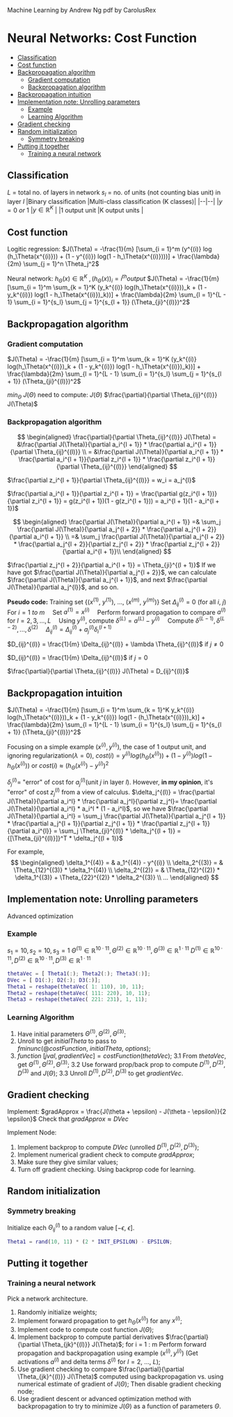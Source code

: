 Machine Learning by Andrew Ng
pdf by CarolusRex

# Neural Networks: Cost Function

<!-- code_chunk_output -->

- [Classification](#classification)
- [Cost function](#cost-function)
- [Backpropagation algorithm](#backpropagation-algorithm)
  - [Gradient computation](#gradient-computation)
  - [Backpropagation algorithm](#backpropagation-algorithm-1)
- [Backpropagation intuition](#backpropagation-intuition)
- [Implementation note: Unrolling parameters](#implementation-note-unrolling-parameters)
  - [Example](#example)
  - [Learning Algorithm](#learning-algorithm)
- [Gradient checking](#gradient-checking)
- [Random initialization](#random-initialization)
  - [Symmetry breaking](#symmetry-breaking)
- [Putting it together](#putting-it-together)
  - [Training a neural network](#training-a-neural-network)

<!-- /code_chunk_output -->

## Classification
$L$ = total no. of layers in network
$s_l$ = no. of units (not counting bias unit) in layer $l$
|Binary classification	|Multi-class classification	(K classes)|
|--|--|
|$y = 0\ or\ 1$	|$y \in \mathbb{R}^K$	|
|1 output unit	|K output units	|

## Cost function
Logitic regression:
$J(\Theta) = -\frac{1}{m} [\sum_{i = 1}^m (y^{(i)} log (h_\Theta(x^{(i)})) + (1 - y^{(i)}) log(1 - h_\Theta(x^{(i)})))] + \frac{\lambda}{2m} \sum_{j = 1}^n \Theta_j^2$

Neural network:
$h_\Theta(x) \in \mathbb{R}^K\ ,(h_\Theta(x))_i = i^{th} output$
$J(\Theta) = -\frac{1}{m} [\sum_{i = 1}^m \sum_{k = 1}^K (y_k^{(i)} log(h_\Theta(x^{(i)}))_k + (1 - y_k^{(i)}) log(1 - h_\Theta(x^{(i)})_k))] + \frac{\lambda}{2m} \sum_{l = 1}^{L - 1} \sum_{i = 1}^{s_l} \sum_{j = 1}^{s_{l + 1}} (\Theta_{ji}^{(l)})^2$

## Backpropagation algorithm
### Gradient computation
$J(\Theta) = -\frac{1}{m} [\sum_{i = 1}^m \sum_{k = 1}^K (y_k^{(i)} log(h_\Theta(x^{(i)})_k + (1 - y_k^{(i)}) log(1 - h_\Theta(x^{(i)})_k))] + \frac{\lambda}{2m} \sum_{l = 1}^{L - 1} \sum_{i = 1}^{s_l} \sum_{j = 1}^{s_{l + 1}} (\Theta_{ji}^{(l)})^2$

$min_{\Theta}\ J(\Theta)$
need to compute:
$J(\Theta)$
$\frac{\partial}{\partial \Theta_{ij}^{(l)}} J(\Theta)$

### Backpropagation algorithm
$$
\begin{aligned}
\frac{\partial}{\partial \Theta_{ij}^{(l)}} J(\Theta) = &\frac{\partial J(\Theta)}{\partial a_i^{l + 1}} * \frac{\partial a_i^{l + 1}}{\partial \Theta_{ij}^{(l)}} \\
= &\frac{\partial J(\Theta)}{\partial a_i^{l + 1}} * \frac{\partial a_i^{l + 1}}{\partial z_i^{l + 1}} * \frac{\partial z_i^{l + 1}}{\partial \Theta_{ij}^{(l)}}
\end{aligned}
$$

$\frac{\partial z_i^{l + 1}}{\partial \Theta_{ij}^{(l)}} = w_i = a_j^{l}$

$\frac{\partial a_i^{l + 1}}{\partial z_i^{l + 1}} = \frac{\partial g(z_i^{l + 1})}{\partial z_i^{l + 1}} = g(z_i^{l + 1})(1 - g(z_i^{l + 1})) = a_i^{l + 1}(1 - a_i^{l + 1})$

$$
\begin{aligned}
\frac{\partial J(\Theta)}{\partial a_i^{l + 1}} =& \sum_j \frac{\partial J(\Theta)}{\partial a_j^{l + 2}} * \frac{\partial a_j^{l + 2}}{\partial a_i^{l + 1}} \\
=& \sum_j \frac{\partial J(\Theta)}{\partial a_j^{l + 2}} * \frac{\partial a_j^{l + 2}}{\partial z_j^{l + 2}} * \frac{\partial z_j^{l + 2}}{\partial a_i^{l + 1}}\\
\end{aligned}
$$

$\frac{\partial z_j^{l + 2}}{\partial a_i^{l + 1}} = \Theta_{ji}^{(l + 1)}$
If we have got $\frac{\partial J(\Theta)}{\partial a_j^{l + 2}}$, we can calculate $\frac{\partial J(\Theta)}{\partial a_j^{l + 1}}$, and next $\frac{\partial J(\Theta)}{\partial a_j^{l}}$, and so on.

**Pseudo code:**
Training set $\{(x^{(1)},\ y^{(1)}),\ ...,\ (x^{(m)},\ y^{(m)})\}$
Set $\Delta_{ij}^{(l)} = 0$ (for all $i,\ j$)
For $i = 1\ to\ m$
&emsp;Set $a^{(1)} = x^{(i)}$
&emsp;Perform forward propagation to compare $a^{(l)}$ for $l = 2, 3, ..., L$
&emsp;Using $y^{(i)}$, compute $\delta^{(L)} = a^{(L)} - y^{(i)}$
&emsp;Compute $\delta^{(L - 1)}, \delta^{(L - 2)}, ..., \delta^{(2)}$
&emsp;$\Delta_{ij}^{(l)} = \Delta_{ij}^{(l)} + a_j^{(l)} \delta_i^{(l + 1)}$

$D_{ij}^{(l)} = \frac{1}{m} \Delta_{ij}^{(l)} + \lambda \Theta_{ij}^{(l)}$ if $j \neq 0$

$D_{ij}^{(l)} = \frac{1}{m} \Delta_{ij}^{(l)}$ if $j = 0$

$\frac{\partial}{\partial \Theta_{ij}^{(l)}} J(\Theta) = D_{ij}^{(l)}$

<!--
$\frac{\partial J(\Theta)}{\partial a_i^{l + 1}} = \sum \frac{\partial J(\Theta)}{\partial a_i^{l + 2}} * \frac{\partial a_i^{l + 2}}{\partial a_i^{l + 1}}$

$\frac{\partial}{\partial \Theta_{ij}^{(l)}} J(\Theta)$
-->

## Backpropagation intuition
$J(\Theta) = -\frac{1}{m} [\sum_{i = 1}^m \sum_{k = 1}^K y_k^{(i)} log(h_\Theta(x^{(i)}))_k + (1 - y_k^{(i)}) log(1 - (h_\Theta(x^{(i)}))_k)] + \frac{\lambda}{2m} \sum_{l = 1}^{L - 1} \sum_{i = 1}^{s_l} \sum_{j = 1}^{s_{l + 1}} (\Theta_{ji}^{(l)})^2$

Focusing on a simple example $(x^{(i)}, y^{(i)})$, the case of 1 output unit, and ignoring regularization$(\lambda = 0)$,
$cost(i) = y^{(i)}log(h_\Theta(x^{(i)})) + (1 - y^{(i)})log(1 - h_\Theta(x^{(i)}))$
or $cost(i) \approx (h_\Theta(x^{(i)}) - y^{(i)})^2$

$\delta_j^{(l)} =$ "error" of cost for $a_j^{(l)}$(unit $j$ in layer $l$). However, **in my opinion**, it's "error" of cost $z_j^{(l)}$ from a view of calculus. 
$\delta_j^{(l)} = \frac{\partial J(\Theta)}{\partial a_i^l} * \frac{\partial a_j^l}{\partial z_j^l}= \frac{\partial J(\Theta)}{\partial a_i^l} * a_i^l * (1 - a_i^l)$, so we have $\frac{\partial J(\Theta)}{\partial a_i^l} = \sum_j \frac{\partial J(\Theta)}{\partial a_j^{l + 1}} * \frac{\partial a_j^{l + 1}}{\partial z_j^{l + 1}} * \frac{\partial z_j^{l + 1}}{\partial a_i^{l}} = \sum_j \Theta_{ji}^{(l)} * \delta_j^{(l + 1)} = {[\Theta_{ji}^{(l)}]}^T * \delta_j^{(l + 1)}$

For example, 
$$
\begin{aligned}
\delta_1^{(4)} = & a_1^{(4)} - y^{(i)} \\
\delta_2^{(3)} = & \Theta_{12}^{(3)} * \delta_1^{(4)} \\
\delta_2^{(2)} = & \Theta_{12}^{(2)} * \delta_1^{(3)} + \Theta_{22}^{(2)} * \delta_2^{(3)} \\
...
\end{aligned}
$$

## Implementation note: Unrolling parameters
Advanced optimization

### Example
$s_1 = 10, s_2 = 10, s_3 = 1$
$\Theta^{(1)} \in \mathbb{R}^{10 \cdot 11}, \Theta^{(2)} \in \mathbb{R}^{10 \cdot 11}, \Theta^{(3)} \in \mathbb{R}^{1 \cdot 11}$
$D^{(1)} \in \mathbb{R}^{10 \cdot 11}, D^{(2)} \in \mathbb{R}^{10 \cdot 11}, D^{(3)} \in \mathbb{R}^{1 \cdot 11}$
```MATLAB
thetaVec = [ Theta1(:); Theta2(:); Theta3(:)];
DVec = [ D1(:); D2(:); D3(:)];
Theta1 = reshape(thetaVec( 1: 110), 10, 11);
Theta2 = reshape(thetaVec( 111: 220), 10, 11);
Theta3 = reshape(thetaVec( 221: 231), 1, 11);
```

### Learning Algorithm
1. Have initial parameters $\Theta^{(1)}, \Theta^{(2)}, \Theta^{(3)}$;
2. Unroll to get $initialTheta$ to pass to $fminunc(@costFunction,\ initialTheta,\ options)$;
3. $function\ [jval, gradientVec] = costFunction(thetaVec)$;
	3.1 From $thetaVec$, get $\Theta^{(1)}, \Theta^{(2)}, \Theta^{(3)}$;
	3.2 Use forward prop/back prop to compute $D^{(1)}, D^{(2)}, D^{(3)}$ and $J(\Theta)$;
	3.3 Unroll $D^{(1)}, D^{(2)}, D^{(3)}$ to get $gradientVec$.

## Gradient checking
Implement: $gradApprox = \frac{J(\theta + \epsilon) - J(\theta - \epsilon)}{2 \epsilon}$
Check that $gradApprox \approx DVec$

Implement Node:
 1. Implement backprop to compute $DVec$ (unrolled $D^{(1)}, D^{(2)}, D^{(3)}$);
 2. Implement numerical gradient check to compute $gradApprox$;
 3. Make sure they give similar values;
 4. Turn off gradient checking. Using backprop code for learning.

## Random initialization
### Symmetry breaking
Initialize each $\Theta_{ij}^{(l)}$ to a random value $[-\epsilon,\ \epsilon]$.
```matlab
Theta1 = rand(10, 11) * (2 * INIT_EPSILON) - EPSILON;
```

## Putting it together
### Training a neural network
Pick a network architecture.
 1. Randomly initialize weights;
 2. Implement forward propagation to get $h_\Theta(x^{(i)})$ for any $x^{(i)}$;
 3. Implement code to compute cost function $J(\Theta)$;
 4. Implement backprop to compute partial derivatives $\frac{\partial}{\partial \Theta_{jk}^{(l)}} J(\Theta)$;
for i = 1 : m
Perform forward propagation and backpropagation using example $(x^{(i)}, y^{(i)})$
(Get activations $a^{(l)}$ and delta terms $\delta^{(l)}$ for $l = 2,\ ...,\ L$);
 5. Use gradient checking to compare  $\frac{\partial}{\partial \Theta_{jk}^{(l)}} J(\Theta)$ computed using backpropagation vs. using numerical estimate of gradient of $J(\Theta)$;
Then disable gradient checking node;
 6. Use gradient descent or advanced optimization method with backpropagation to try to minimize $J(\Theta)$ as a function of parameters $\Theta$.